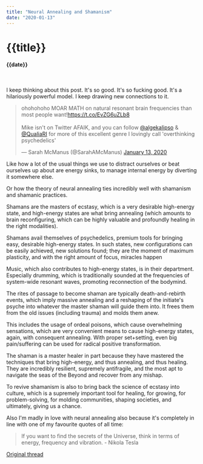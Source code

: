 ```yaml
---
title: "Neural Annealing and Shamanism"
date: "2020-01-13"
---
```

# {{title}}

#### {{date}}

<br>

I keep thinking about this post. It's so good. It's so fucking good. It's a hilariously powerful model. I keep drawing new connections to it.

<blockquote class="twitter-tweet"><p lang="en" dir="ltr">ohohohoho MOAR MATH on natural resonant brain frequencies than most people want!<a href="https://t.co/EvZG6uZLb8">https://t.co/EvZG6uZLb8</a><br><br>Mike isn&#39;t on Twitter AFAIK, and you can follow <a href="https://twitter.com/algekalipso?ref_src=twsrc%5Etfw">@algekalipso</a> &amp; <a href="https://twitter.com/QualiaRI?ref_src=twsrc%5Etfw">@QualiaRI</a> for more of this excellent genre I lovingly call &#39;overthinking psychedelics&#39;</p>&mdash; Sarah McManus (@SarahAMcManus) <a href="https://twitter.com/SarahAMcManus/status/1216802854524067847?ref_src=twsrc%5Etfw">January 13, 2020</a></blockquote>

Like how a lot of the usual things we use to distract ourselves or beat ourselves up about are energy sinks, to manage internal energy by diverting it somewhere else.

Or how the theory of neural annealing ties incredibly well with shamanism and shamanic practices.

Shamans are the masters of ecstasy, which is a very desirable high-energy state, and high-energy states are what bring annealing (which amounts to brain reconfiguring, which can be highly valuable and profoundly healing in the right modalities).

Shamans avail themselves of psychedelics, premium tools for bringing easy, desirable high-energy states. In such states, new configurations can be easily achieved, new solutions found; they are the moment of maximum plasticity, and with the right amount of focus, miracles happen

Music, which also contributes to high-energy states, is in their department. Especially drumming, which is traditionally sounded at the frequencies of system-wide resonant waves, promoting reconnection of the bodymind.

The rites of passage to become shaman are typically death-and-rebirth events, which imply massive annealing and a reshaping of the initiate's psyche into whatever the master shaman will guide them into. It frees them from the old issues (including trauma) and molds them anew.

This includes the usage of ordeal poisons, which cause overwhelming sensations, which are very convenient means to cause high-energy states, again, with consequent annealing. With proper set+setting, even big pain/suffering can be used for radical positive transformation.

The shaman is a master healer in part because they have mastered the techniques that bring high-energy, and thus annealing, and thus healing. They are incredibly resilient, supremely antifragile, and the most apt to navigate the seas of the Beyond and recover from any mishap.

To revive shamanism is also to bring back the science of ecstasy into culture, which is a supremely important tool for healing, for growing, for problem-solving, for molding communities, shaping societies, and ultimately, giving us a chance.

Also I'm madly in love with neural annealing also because it's completely in line with one of my favourite quotes of all time:

> If you want to find the secrets of the Universe, think in terms of energy, frequency and vibration. - Nikola Tesla

[Original thread](https://twitter.com/celestialboon/status/1217232440709844994)